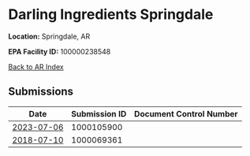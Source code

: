 # Darling Ingredients Springdale

**Location:** Springdale, AR

**EPA Facility ID:** 100000238548

[Back to AR Index](../../index.md)

## Submissions

| Date | Submission ID | Document Control Number |
|------|--------------|-------------------------|
| [2023-07-06](submissions/1000105900.md) | 1000105900 |  |
| [2018-07-10](submissions/1000069361.md) | 1000069361 |  |
